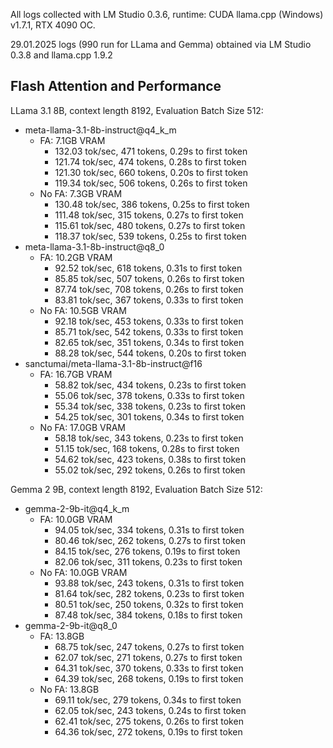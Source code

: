 All logs collected with LM Studio 0.3.6, runtime: CUDA llama.cpp (Windows) v1.7.1, RTX 4090 OC.

29.01.2025 logs (990 run for LLama and Gemma) obtained via LM Studio 0.3.8 and llama.cpp 1.9.2

## Flash Attention and Performance

LLama 3.1 8B, context length 8192, Evaluation Batch Size 512:
- meta-llama-3.1-8b-instruct@q4_k_m
    - FA: 7.1GB VRAM
        - 132.03 tok/sec, 471 tokens, 0.29s to first token
        - 121.74 tok/sec, 474 tokens, 0.28s to first token
        - 121.30 tok/sec, 660 tokens, 0.20s to first token
        - 119.34 tok/sec, 506 tokens, 0.26s to first token
    - No FA: 7.3GB VRAM
        - 130.48 tok/sec, 386 tokens, 0.25s to first token
        - 111.48 tok/sec, 315 tokens, 0.27s to first token
        - 115.61 tok/sec, 480 tokens, 0.27s to first token
        - 118.37 tok/sec, 539 tokens, 0.25s to first token
- meta-llama-3.1-8b-instruct@q8_0
    - FA: 10.2GB VRAM
        - 92.52 tok/sec, 618 tokens, 0.31s to first token
        - 85.85 tok/sec, 507 tokens, 0.26s to first token
        - 87.74 tok/sec, 708 tokens, 0.26s to first token
        - 83.81 tok/sec, 367 tokens, 0.33s to first token
    - No FA: 10.5GB VRAM
        - 92.18 tok/sec, 453 tokens, 0.33s to first token
        - 85.71 tok/sec, 542 tokens, 0.33s to first token
        - 82.65 tok/sec, 351 tokens, 0.34s to first token
        - 88.28 tok/sec, 544 tokens, 0.20s to first token
- sanctumai/meta-llama-3.1-8b-instruct@f16
    - FA: 16.7GB VRAM
        - 58.82 tok/sec, 434 tokens, 0.23s to first token
        - 55.06 tok/sec, 378 tokens, 0.33s to first token
        - 55.34 tok/sec, 338 tokens, 0.23s to first token
        - 54.25 tok/sec, 301 tokens, 0.34s to first token
    - No FA: 17.0GB VRAM
        - 58.18 tok/sec, 343 tokens, 0.23s to first token
        - 51.15 tok/sec, 168 tokens, 0.28s to first token
        - 54.62 tok/sec, 423 tokens, 0.38s to first token
        - 55.02 tok/sec, 292 tokens, 0.26s to first token

Gemma 2 9B, context length 8192, Evaluation Batch Size 512:
- gemma-2-9b-it@q4_k_m
    - FA: 10.0GB VRAM
        - 94.05 tok/sec, 334 tokens, 0.31s to first token
        - 80.46 tok/sec, 262 tokens, 0.27s to first token
        - 84.15 tok/sec, 276 tokens, 0.19s to first token
        - 82.06 tok/sec, 311 tokens, 0.23s to first token
    - No FA: 10.0GB VRAM
        - 93.88 tok/sec, 243 tokens, 0.31s to first token
        - 81.64 tok/sec, 282 tokens, 0.23s to first token
        - 80.51 tok/sec, 250 tokens, 0.32s to first token
        - 87.48 tok/sec, 384 tokens, 0.18s to first token
- gemma-2-9b-it@q8_0
    - FA: 13.8GB
        - 68.75 tok/sec, 247 tokens, 0.27s to first token
        - 62.07 tok/sec, 271 tokens, 0.27s to first token
        - 64.31 tok/sec, 370 tokens, 0.33s to first token
        - 64.39 tok/sec, 268 tokens, 0.19s to first token
    - No FA: 13.8GB
        - 69.11 tok/sec, 279 tokens, 0.34s to first token
        - 62.05 tok/sec, 243 tokens, 0.24s to first token
        - 62.41 tok/sec, 275 tokens, 0.26s to first token
        - 64.36 tok/sec, 272 tokens, 0.19s to first token
